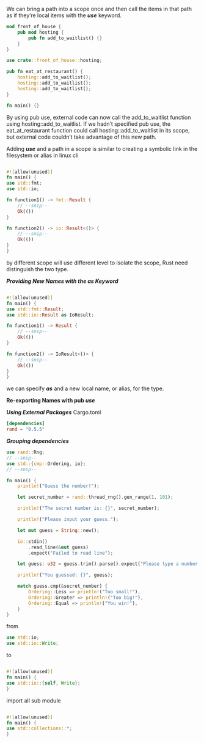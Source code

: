  We can bring a path into a scope once and then call the items in that path as 
 if they’re local items with the _**use**_ keyword.

```rust
mod front_of_house {
    pub mod hosting {
        pub fn add_to_waitlist() {}
    }
}

use crate::front_of_house::hosting;

pub fn eat_at_restaurant() {
    hosting::add_to_waitlist();
    hosting::add_to_waitlist();
    hosting::add_to_waitlist();
}

fn main() {}

```
By using pub use, external code can now call the add_to_waitlist function using hosting::add_to_waitlist.
 If we hadn’t specified pub use, the eat_at_restaurant function could call hosting::add_to_waitlist in 
 its scope, but external code couldn’t take advantage of this new path.


Adding _**use**_ and a path in a scope is similar to creating a symbolic link in the filesystem or
alias in linux cli

```rust

#![allow(unused)]
fn main() {
use std::fmt;
use std::io;

fn function1() -> fmt::Result {
    // --snip--
    Ok(())
}

fn function2() -> io::Result<()> {
    // --snip--
    Ok(())
}
}
```
by different scope will use different level to isolate the scope, Rust need distinguish the two type.


_**Providing New Names with the as Keyword**_

```rust

#![allow(unused)]
fn main() {
use std::fmt::Result;
use std::io::Result as IoResult;

fn function1() -> Result {
    // --snip--
    Ok(())
}

fn function2() -> IoResult<()> {
    // --snip--
    Ok(())
}
}
```
we can specify **_as_** and a new local name, or alias, for the type.


**Re-exporting Names with pub _use_**

_**Using External Packages**_
Cargo.toml
```toml
[dependencies]
rand = "0.5.5"
```

_**Grouping dependencies**_

```rust
use rand::Rng;
// --snip--
use std::{cmp::Ordering, io};
// --snip--

fn main() {
    println!("Guess the number!");

    let secret_number = rand::thread_rng().gen_range(1, 101);

    println!("The secret number is: {}", secret_number);

    println!("Please input your guess.");

    let mut guess = String::new();

    io::stdin()
        .read_line(&mut guess)
        .expect("Failed to read line");

    let guess: u32 = guess.trim().parse().expect("Please type a number!");

    println!("You guessed: {}", guess);

    match guess.cmp(&secret_number) {
        Ordering::Less => println!("Too small!"),
        Ordering::Greater => println!("Too big!"),
        Ordering::Equal => println!("You win!"),
    }
}
```
from
```rust
use std::io;
use std::io::Write;
```
to
```rust

#![allow(unused)]
fn main() {
use std::io::{self, Write};
}
```

import all sub module 
```rust

#![allow(unused)]
fn main() {
use std::collections::*;
}
```
